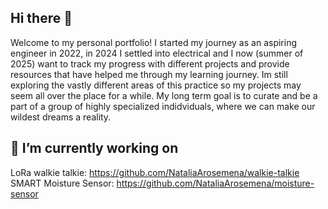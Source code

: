 ## Hi there 👋
Welcome to my personal portfolio! I started my journey as an aspiring engineer in 2022, in 2024 I settled into electrical and I now (summer of 2025) want to track my progress with different projects and provide resources that have helped me through my learning journey. Im still exploring the vastly different areas of this practice so my projects may seem all over the place for a while. My long term goal is to curate and be a part of a group of highly specialized indidviduals, where we can make our wildest dreams a reality. 

## 🔭 I’m currently working on
LoRa walkie talkie: https://github.com/NataliaArosemena/walkie-talkie
SMART Moisture Sensor: https://github.com/NataliaArosemena/moisture-sensor
<!--
**NataliaArosemena/NataliaArosemena** is a ✨ _special_ ✨ repository because its `README.md` (this file) appears on your GitHub profile.

Here are some ideas to get you started:

- 🔭 I’m currently working on ...
- 🌱 I’m currently learning ...
- 👯 I’m looking to collaborate on ...
- 🤔 I’m looking for help with ...
- 💬 Ask me about ...
- 📫 How to reach me: ...
- 😄 Pronouns: ...
- ⚡ Fun fact: ...
-->
